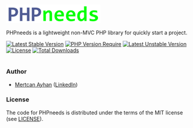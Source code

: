 ![PHPneeds Logo](/storage/images/logo_256x50.png)

PHPneeds is a lightweight non-MVC PHP library for quickly start a project.

[![Latest Stable Version](http://poser.pugx.org/mertowitch/phpneeds/v)](https://packagist.org/packages/mertowitch/phpneeds)
[![PHP Version Require](http://poser.pugx.org/mertowitch/phpneeds/require/php)](https://packagist.org/packages/mertowitch/phpneeds)
[![Latest Unstable Version](http://poser.pugx.org/mertowitch/phpneeds/v/unstable)](https://packagist.org/packages/mertowitch/phpneeds)
[![License](http://poser.pugx.org/mertowitch/phpneeds/license)](https://packagist.org/packages/mertowitch/phpneeds)
[![Total Downloads](http://poser.pugx.org/mertowitch/phpneeds/downloads)](https://packagist.org/packages/mertowitch/phpneeds)

#

### Author
- [Mertcan Ayhan](mailto:mertowitch@gmail.com) ([LinkedIn](https://www.linkedin.com/in/mertcan-ayhan/))

### License
The code for PHPneeds is distributed under the terms of the MIT license (see [LICENSE](LICENSE)).

[ico-version]: https://img.shields.io/packagist/v/mertowitch/phpneeds.svg?style=flat-square
[ico-license]: https://img.shields.io/badge/license-MIT-brightgreen.svg?style=flat-square
[ico-downloads]: https://img.shields.io/packagist/dt/mertowitch/phpneeds.svg?style=flat-square
[ico-activity]: https://img.shields.io/github/commit-activity/m/mertowitch/phpneeds

[link-packagist]: https://packagist.org/packages/mertowitch/phpneeds
[link-downloads]: https://packagist.org/packages/mertowitch/phpneeds
